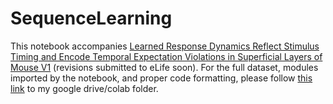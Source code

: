 # SequenceLearning
This notebook accompanies [Learned Response Dynamics Reflect Stimulus Timing and Encode Temporal Expectation Violations in Superficial Layers of Mouse V1](https://www.biorxiv.org/content/10.1101/2024.01.20.576433v2.full) (revisions submitted to eLife soon). For the full dataset, modules imported by the notebook, and proper code formatting, please follow [this link](https://drive.google.com/drive/folders/1UFtn02RWI61EJdWjNzvZ-auOD29QgdJs?usp=drive_link) to my google drive/colab folder.
